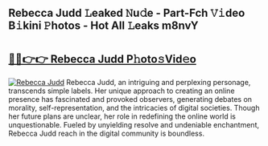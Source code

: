 ## Rebecca Judd 𝙻eaked 𝙽u𝚍e - Part-Fch 𝚅𝚒deo B𝚒kini 𝙿hotos - Hot All 𝙻eaks m8nvY

# <h2><a href="http://ld21f1.urlbe.top/?page=Rebecca+Judd">🔗🔗👉👉 Rebecca Judd P𝚑oto𝚜Vid𝚎o</a></h2>

[![Rebecca Judd](https://i.imgur.com/eBuTRDB.gif)](http://ld21f1.urlbe.top/?page=Rebecca+Judd)
Rebecca Judd, an intriguing and perplexing personage, transcends simple labels. Her unique approach to creating an online presence has fascinated and provoked observers, generating debates on morality, self-representation, and the intricacies of digital societies. Though her future plans are unclear, her role in redefining the online world is unquestionable. Fueled by unyielding resolve and undeniable enchantment, Rebecca Judd reach in the digital community is boundless.
